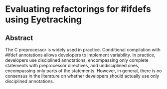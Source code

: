 # Evaluating refactorings for #ifdefs using Eyetracking
## Abstract
The C preprocessor is widely used in practice. Conditional compilation with #ifdef annotations allows developers to implement variability. In practice, developers use disciplined annotations, encompassing only complete statements with preprocessor directives, and undisciplined ones, encompassing only parts of the statements. However, in general, there is no consensus in the literature on whether developers should actually use only disciplined annotations. 
